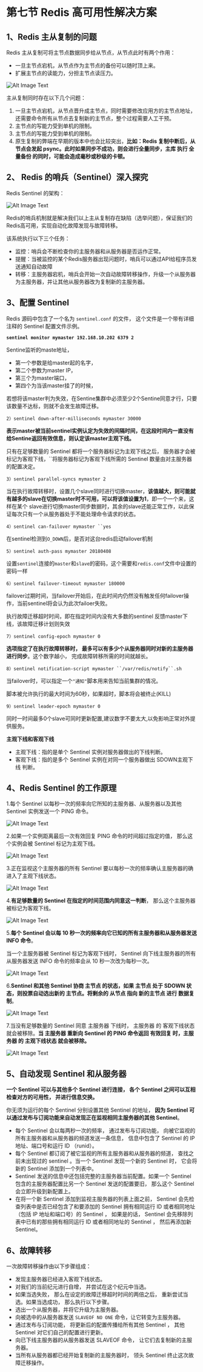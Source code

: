 # **第七节 Redis 高可用性解决方案**


## **1、Redis 主从复制的问题**

Redis 主从复制可将主节点数据同步给从节点，从节点此时有两个作用：

* 一旦主节点宕机，从节点作为主节点的备份可以随时顶上来。
* 扩展主节点的读能力，分担主节点读压力。

![Alt Image Text](../images/chap7_8_1.png "Body image")

主从复制同时存在以下几个问题：

1. 一旦主节点宕机，从节点晋升成主节点，同时需要修改应用方的主节点地址，还需要命令所有从节点去复制新的主节点，整个过程需要人工干预。
2. 主节点的写能力受到单机的限制。
3. 主节点的写能力受到单机的限制。
4. 原生复制的弊端在早期的版本中也会比较突出，**比如：Redis 复制中断后，从节点会发起 psync。此时如果同步不成功，则会进行全量同步，主库 执行 全量备份 的同时，可能会造成毫秒或秒级的卡顿。**

## **2、 Redis 的哨兵（Sentinel）深入探究**

Redis Sentinel 的架构：

![Alt Image Text](../images/chap7_8_2.png "Body image")

Redis的哨兵机制就是解决我们以上主从复制存在缺陷（选举问题），保证我们的Redis高可用，实现自动化故障发现与故障转移。

该系统执行以下三个任务：

* 监控：哨兵会不断检查你的主服务器和从服务器是否运作正常。
* 提醒：当被监控的某个Redis服务器出现问题时，哨兵可以通过API给程序员发送通知自动故障
* 转移：主服务器宕机，哨兵会开始一次自动故障转移操作，升级一个从服务器为主服务器，并让其他从服务器改为复制新的主服务器。


## **3、配置 Sentinel**

Redis 源码中包含了一个名为 `sentinel.conf` 的文件， 这个文件是一个带有详细注释的 Sentinel 配置文件示例。

**`sentinel monitor mymaster 192.168.10.202 6379 2`**

Sentine监听的maste地址，

* 第一个参数是给master起的名字，
* 第二个参数为master IP，
* 第三个为master端口，
* 第四个为当该master挂了的时候，

若想将该master判为失效，在Sentine集群中必须至少2个Sentine同意才行，只要该数量不达标，则就不会发生故障迁移。

```
2）sentinel down-after-milliseconds mymaster 30000
```

**表示master被当前sentinel实例认定为失效的间隔时间，在这段时间内一直没有给Sentine返回有效信息，则认定该master主观下线。**

只有在足够数量的 Sentinel 都将一个服务器标记为主观下线之后， 服务器才会被标记为客观下线，``将服务器标记为客观下线所需的 Sentinel 数量由对主服务器的配置决定。

```
3）sentinel parallel-syncs mymaster 2
```

当在执行故障转移时，设置几个slave同时进行切换master，**该值越大，则可能就有越多的slave在切换master时不可用，可以将该值设置为1**，即一个一个来，这样在某个
slave进行切换master同步数据时，其余的slave还能正常工作，以此保证每次只有一个从服务器处于不能处理命令请求的状态。

```
4）sentinel can-failover mymaster ``yes
```

在sentinel检测到`O_DOWN`后，是否对这台redis启动failover机制

```
5）sentinel auth-pass mymaster 20180408
```

设置`sentinel`连接的`master`和`slave`的密码，这个需要和`redis.conf`文件中设置的密码一样

```
6）sentinel failover-timeout mymaster 180000
```

failover过期时间，当failover开始后，在此时间内仍然没有触发任何failover操作，当前sentinel将会认为此次failoer失败。 

执行故障迁移超时时间，即在指定时间内没有大多数的sentinel 反馈master下线，该故障迁移计划则失效

```
7）sentinel config-epoch mymaster 0
```

**选项指定了在执行故障转移时， 最多可以有多少个从服务器同时对新的主服务器进行同步**。这个数字越小， 完成故障转移所需的时间就越长。

```
8）sentinel notification-script mymaster ``/var/redis/notify``.sh
```

当failover时，可以指定一个``"通知"``脚本用来告知当前集群的情况。

脚本被允许执行的最大时间为60秒，如果超时，脚本将会被终止(KILL)

```
9）sentinel leader-epoch mymaster 0
```

同时一时间最多0个slave可同时更新配置,建议数字不要太大,以免影响正常对外提供服务。

**主观下线和客观下线**

* 主观下线：指的是单个 Sentinel 实例对服务器做出的下线判断。
* 客观下线：指的是多个 Sentinel 实例在对同一个服务器做出 SDOWN主观下线 判断。

## **4、Redis Sentinel 的工作原理**     

1.每个 Sentinel 以每秒一次的频率向它所知的主服务器、从服务器以及其他 Sentinel 实例发送一个 PING 命令。

![Alt Image Text](../images/chap7_8_3.png "Body image")


2.如果一个实例距离最后一次有效回复 PING 命令的时间超过指定的值， 那么这个实例会被 Sentinel 标记为主观下线。

![Alt Image Text](../images/chap7_8_4.png "Body image")

3.正在监视这个主服务器的所有 Sentinel 要以每秒一次的频率确认主服务器的确进入了主观下线状态。

![Alt Image Text](../images/chap7_8_5.png "Body image")

4.**有足够数量的 Sentinel 在指定的时间范围内同意这一判断**， 那么这个主服务器被标记为客观下线。

![Alt Image Text](../images/chap7_8_6.png "Body image")

5.**每个 Sentinel 会以每 10 秒一次的频率向它已知的所有主服务器和从服务器发送 INFO 命令**。

当一个主服务器被 Sentinel 标记为客观下线时， Sentinel 向下线主服务器的所有从服务器发送 INFO 命令的频率会从 10 秒一次改为每秒一次。

![Alt Image Text](../images/chap7_8_7.png "Body image")

6.**Sentinel 和其他 Sentinel 协商 主节点 的状态，如果 主节点 处于 SDOWN 状态，则投票自动选出新的 主节点。将剩余的 从节点 指向 新的主节点 进行 数据复制**。


![Alt Image Text](../images/chap7_8_8.png "Body image")

7.当没有足够数量的 Sentinel 同意 主服务器 下线时， 主服务器 的 客观下线状态 就会被移除。**当 主服务器 重新向 Sentinel 的 PING 命令返回 有效回复 时，主服务器 的 主观下线状态 就会被移除。**

![Alt Image Text](../images/chap7_8_8.png "Body image")

## **5、自动发现 Sentinel 和从服务器**

**一个 Sentinel 可以与其他多个 Sentinel 进行连接， 各个 Sentinel 之间可以互相检查对方的可用性， 并进行信息交换。**


你无须为运行的每个 Sentinel 分别设置其他 Sentinel 的地址， **因为 Sentinel 可以通过发布与订阅功能来自动发现正在监视相同主服务器的其他 Sentinel**。

* 每个 Sentinel 会以每两秒一次的频率， 通过发布与订阅功能， 向被它监视的所有主服务器和从服务器的频道发送一条信息， 信息中包含了 Sentinel 的 IP 地址、端口号和运行 ID （runid）。
* 每个 Sentinel 都订阅了被它监视的所有主服务器和从服务器的频道， 查找之前未出现过的 sentinel 。当一个 Sentinel 发现一个新的 Sentinel 时， 它会将新的 Sentinel 添加到一个列表中。
* Sentinel 发送的信息中还包括完整的主服务器当前配置。如果一个 Sentinel 包含的主服务器配置比另一个 Sentinel 发送的配置要旧， 那么这个 Sentinel 会立即升级到新配置上。
* 在将一个新 Sentinel 添加到监视主服务器的列表上面之前， Sentinel 会先检查列表中是否已经包含了和要添加的 Sentinel 拥有相同运行 ID 或者相同地址（包括 IP 地址和端口号）的 Sentinel ， 如果是的话， Sentinel 会先移除列表中已有的那些拥有相同运行 ID 或者相同地址的 Sentinel ， 然后再添加新 Sentinel。

## **6、故障转移**  

一次故障转移操作由以下步骤组成：

* 发现主服务器已经进入客观下线状态。
* 对我们的当前纪元进行自增， 并尝试在这个纪元中当选。
* 如果当选失败， 那么在设定的故障迁移超时时间的两倍之后， 重新尝试当选。如果当选成功， 那么执行以下步骤。
* 选出一个从服务器，并将它升级为主服务器。
* 向被选中的从服务器发送 `SLAVEOF NO ONE` 命令，让它转变为主服务器。
* 通过发布与订阅功能， 将更新后的配置传播给所有其他 Sentinel ， 其他 Sentinel 对它们自己的配置进行更新。
* 向已下线主服务器的从服务器发送 SLAVEOF 命令， 让它们去复制新的主服务器。
* 当所有从服务器都已经开始复制新的主服务器时， 领头 Sentinel 终止这次故障迁移操作。


